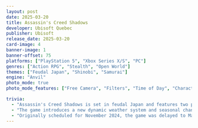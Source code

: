 ```yaml
---
layout: post
date: 2025-03-20
title: Assassin's Creed Shadows
developer: Ubisoft Quebec
publisher: Ubisoft
release_date: 2025-03-20
card-image: 4
banner-image: 1
banner-offset: 75
platforms: ["PlayStation 5", "Xbox Series X/S", "PC"]
genres: ["Action RPG", "Stealth", "Open World"]
themes: ["Feudal Japan", "Shinobi", "Samurai"]
engine: "Anvil"
photo_mode: true
photo_mode_features: ["Free Camera", "Filters", "Time of Day", "Character Posing"]

trivia:
  - "Assassin's Creed Shadows is set in feudal Japan and features two playable protagonists: a shinobi named Naoe and a samurai named Yasuke, who was based on a real historical figure, the first African samurai in Japanese history."
  - "The game introduces a new dynamic weather system and seasonal changes that significantly impact gameplay, with different approaches available depending on the time of year and weather conditions."
  - "Originally scheduled for November 2024, the game was delayed to March 2025 to allow for additional development time and polish based on community feedback."
---
```

